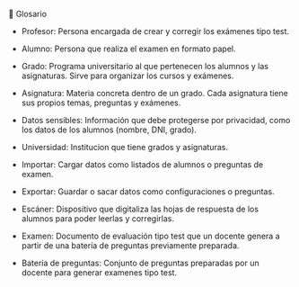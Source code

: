 📘 Glosario

- Profesor: Persona encargada de crear y corregir los exámenes tipo test.

- Alumno: Persona que realiza el examen en formato papel.

- Grado: Programa universitario al que pertenecen los alumnos y las asignaturas. Sirve para organizar los cursos y exámenes.

- Asignatura: Materia concreta dentro de un grado. Cada asignatura tiene sus propios temas, preguntas y exámenes.

- Datos sensibles: Información que debe protegerse por privacidad, como los datos de los alumnos (nombre, DNI, grado).

- Universidad: Institucion que tiene grados y asignaturas.
  
- Importar: Cargar datos como listados de alumnos o preguntas de examen.

- Exportar: Guardar o sacar datos como configuraciones o preguntas.

- Escáner: Dispositivo que digitaliza las hojas de respuesta de los alumnos para poder leerlas y corregirlas.

- Examen: Documento de evaluación tipo test que un docente genera a partir de una batería de preguntas previamente preparada.

- Bateria de preguntas: Conjunto de preguntas preparadas por un docente para generar examenes tipo test.

